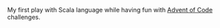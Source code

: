 My first play with Scala language while having fun with [Advent of Code](http://adventofcode.com) challenges.
